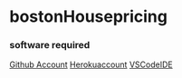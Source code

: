 # bostonHousepricing
### software required
[Github Account](https://github.com)
[Herokuaccount](https://heroku.com)
[VSCodeIDE](https://code.visualstudio.com/)